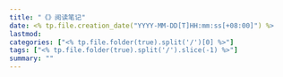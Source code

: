 ```yaml
---
title: "《》阅读笔记"
date: <% tp.file.creation_date("YYYY-MM-DD[T]HH:mm:ss[+08:00]") %>
lastmod: 
categories: ["<% tp.file.folder(true).split('/')[0] %>"]
tags: ["<% tp.file.folder(true).split('/').slice(-1) %>"]
summary: ""
---
```


